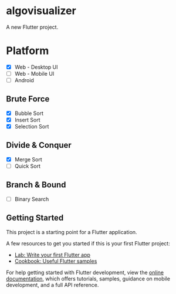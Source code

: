 # algovisualizer

A new Flutter project.

# Platform
- [x] Web - Desktop UI
- [ ] Web - Mobile UI
- [ ] Android

## Brute Force
- [x] Bubble Sort
- [x] Insert Sort
- [x] Selection Sort

## Divide & Conquer
- [x] Merge Sort
- [ ] Quick Sort

## Branch & Bound
- [ ] Binary Search

## Getting Started

This project is a starting point for a Flutter application.

A few resources to get you started if this is your first Flutter project:

- [Lab: Write your first Flutter app](https://docs.flutter.dev/get-started/codelab)
- [Cookbook: Useful Flutter samples](https://docs.flutter.dev/cookbook)

For help getting started with Flutter development, view the
[online documentation](https://docs.flutter.dev/), which offers tutorials,
samples, guidance on mobile development, and a full API reference.

